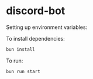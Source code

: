 # discord-bot

Setting up environment variables:

To install dependencies:

```bash
bun install
```

To run:

```bash
bun run start
```